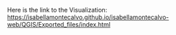 Here is the link to the Visualization: https://isabellamontecalvo.github.io/isabellamontecalvo-web/QGIS/Exported_files/index.html
